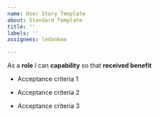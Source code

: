 ```yaml
---
name: User Story Template
about: Standard Template
title: ''
labels: ''
assignees: ledanken

---
```


As a **role** I can **capability** so that **received benefit**

- Acceptance criteria 1

- Acceptance criteria 2

- Acceptance criteria 3
